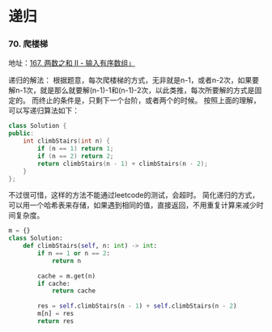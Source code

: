 # 递归

### 70. 爬楼梯
地址：[167. 两数之和 II - 输入有序数组」](https://leetcode.cn/problems/two-sum-ii-input-array-is-sorted/)

递归的解法：
根据题意，每次爬楼梯的方式，无非就是n-1，或者n-2次，如果要解n-1次，就是那么就要解(n-1)-1和(n-1)-2次，以此类推，每次所要解的方式是固定的。
而终止的条件是，只剩下一个台阶，或者两个的时候。
按照上面的理解，可以写递归算法如下：

```c++
class Solution {
public:
    int climbStairs(int n) {
        if (n == 1) return 1;
        if (n == 2) return 2;
        return climbStairs(n - 1) + climbStairs(n - 2);
    }
};
```
不过很可惜，这样的方法不能通过leetcode的测试，会超时。
简化递归的方式，可以用一个哈希表来存储，如果遇到相同的值，直接返回，不用重复计算来减少时间复杂度。

```python
m = {}
class Solution:
    def climbStairs(self, n: int) -> int:
        if n == 1 or n == 2:
            return n
            
        cache = m.get(n)
        if cache:
            return cache
        
        res = self.climbStairs(n - 1) + self.climbStairs(n - 2)
        m[n] = res
        return res
```
